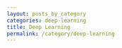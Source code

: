 ```yaml
---
layout: posts_by_category
categories: deep-learning
title: Deep Learning
permalink: /category/deep-learning
---
```

